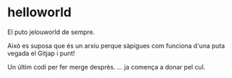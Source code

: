 # helloworld
El puto jelouworld de sempre.

Això es suposa que és un arxiu perque sàpigues com funciona d'una puta vegada el Gitjap
i punt!

Un últim codi per fer merge desprès.
... ja comença a donar pel cul.

